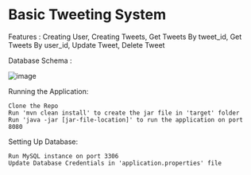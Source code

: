 # Basic Tweeting System

Features : Creating User, Creating Tweets, Get Tweets By tweet_id, Get Tweets By user_id, Update Tweet, Delete Tweet

Database Schema :

![image](https://github.com/sacihn173/Twitter/assets/73626851/f25e71b4-8788-4ca1-9e41-be164288e228)


Running the Application:
```
Clone the Repo
Run 'mvn clean install' to create the jar file in 'target' folder
Run 'java -jar [jar-file-location]' to run the application on port 8080
```

Setting Up Database:
```
Run MySQL instance on port 3306
Update Database Credentials in 'application.properties' file
```

